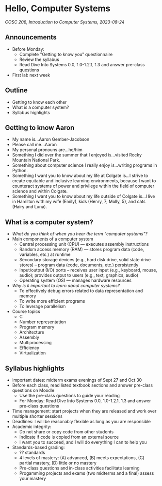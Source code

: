 # Hello, Computer Systems
_COSC 208, Introduction to Computer Systems, 2023-08-24_

## Announcements
* Before Monday:
    * Complete "Getting to know you" questionnaire
    * Review the syllabus
    * Read Dive Into Systems 0.0, 1.0-1.2.1, 1.3 and answer pre-class questions
* First lab next week

## Outline
* Getting to know each other
* What is a computer system?
* Syllabus highlights

## Getting to know Aaron
* My name is...Aaron Gember-Jacobson
* Please call me...Aaron
* My personal pronouns are...he/him
* Something I did over the summer that I enjoyed is...visited Rocky Mountain National Park.
* Something about computer science I really enjoy is...writing programs in Python.
* Something I want you to know about my life at Colgate is...I strive to create equitable and inclusive learning environments, because I want to counteract systems of power and privilege within the field of computer science and within Colgate.
* Something I want you to know about my life outside of Colgate is...I live in Hamilton with my wife (Emily), kids (Henry, 7; Molly, 5), and cats (Hairy and Luna).

## What is a computer system?
* _What do you think of when you hear the term "computer systems"?_
* Main components of a computer system
    * Central processing unit (CPU) — executes assembly instructions
    * Random access memory (RAM) — stores program data (code, variables, etc.) at runtime
    * Secondary storage devices (e.g., hard disk drive, solid state drive stores) – program data (code, documents, etc.) persistently
    * Input/output (I/O) ports – receives user input (e.g., keyboard, mouse, audio); provides output to users (e.g., text, graphics, audio)
    * Operating system (OS) — manages hardware resources
* _Why is it important to learn about computer systems?_
    * To effectively debug errors related to data representation and memory
    * To write more efficient programs
    * To leverage parallelism
* Course topics
    * C
    * Number representation
    * Program memory
    * Architecture
    * Assembly
    * Multiprocessing
    * Efficiency
    * Virtualization

## Syllabus highlights
* Important dates: midterm exams evenings of Sept 27 and Oct 30
* Before each class, read listed textbook sections and answer pre-class questions on Moodle
    * Use the pre-class questions to guide your reading
    * For Monday: Read Dive Into Systems 0.0, 1.0-1.2.1, 1.3 and answer pre-class questions
* Time management: start projects when they are released and work over multiple shorter sessions
* Deadlines: I will be reasonably flexible as long as you are responsible
* Academic integrity: 
    * Do not share or copy code from other students
    * Indicate if code is copied from an external source
    * I want you to succeed, and I will do everything I can to help you
* Standards-based grading:
    * ?? standards
    * 4 levels of mastery: (A) advanced, (B) meets expectations, (C) partial mastery, (D) little or no mastery
    * Pre-class questions and in-class activities facilitate learning
    * Progamming projects and exams (two midterms and a final) assess your mastery


```c

```
